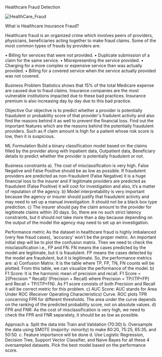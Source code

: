 Healthcare Fraud Detection


![HealthCare_Fraud](https://github.com/abhishekshah25/Healthcare_Fraud/assets/147745895/89925f10-48c0-4691-967d-16004b7d12c0)




What is Healthcare Insurance Fraud?


Healthcare fraud is an organized crime which involves peers of providers, physicians, beneficiaries acting together to make fraud claims.
Some of the most common types of frauds by providers are: 

•	Billing for services that were not provided.
•	Duplicate submission of a claim for the same service. 
•	Misrepresenting the service provided. 
•	Charging for a more complex or expensive service than was actually provided. 
•	Billing for a covered service when the service actually provided was not covered.

Business Problem
Statistics shows that 15% of the total Medicare expense are caused due to fraud claims. Insurance companies are the most vulnerable institutions impacted due to these bad practices. Insurance premium is also increasing day by day due to this bad practice.

Objective
Our objective is to predict whether a provider is potentially fraudulent or probability score of that provider's fradulent activity and also find the reasons behind it as well to prevent the financial loss.
Find out the important features which are the reasons behind the potentially fraudulent providers. Such as if claim amount is high for a patient whose risk score is low, then it is suspicious.

ML Formulation
Build a binary classification model based on the claims filled by the provider along with Inpatient data, Outpatient data, Beneficiary details to predict whether the provider is potentially fraudulent or not.

Business constraints
a).	The cost of misclassification is very high. False Negative and False Positive should be as low as possible. If fraudulent providers are predicted as non-fraudulent (False Negative) it is a huge financial loss to the insurer and if legitimate providers are predicted as fraudulent (False Positive) it will cost for investigation and also, it’s a matter of reputation of the agency.
b)	Model interpretability is very important because the agency or insurer should justify that fraudulent activity and may need to set up a manual investigation. It should not be a black box type prediction.
c) 	The insurer should pay the claim amount to the provider for legitimate claims within 30 days. So, there are no such strict latency constraints, but it should not take more than a day because depending on the output of the model the agency may need to set up an investigation.

Performance metric
As the dataset in healthcare fraud is highly imbalanced (very few fraud cases), ‘accuracy’ won’t be the proper metric. An important initial step will be to plot the confusion matrix. Then we need to check the misclassification i.e., FP and FN. FN means the cases predicted by the model are legitimate, but it is fraudulent. FP means the cases detected by the model are fraudulent, but it is legitimate.
So, the performance metrics are:
a) Confusion Matrix: It is the table where TP, FP, TN, FN counts will be plotted. From this table, we can visualize the performance of the model.
b) F1 Score: It is the harmonic mean of precision and recall.
F1 Score = 2(Precision * Recall)/ (Precision + Recall)
where Precision = TP/(TP+FP) and Recall = TP/(TP+FN). As F1 score consists of both Precision and Recall it will be correct metric for this problem.
c) AUC Score: AUC stands for Area Under ROC (Receiver Operating Characteristics) Curve. ROC plots TPR concerning FPR for different thresholds. The area under the curve depends on the ranking of the predicted probability score, not on absolute values.
d) FPR and FNR: As the cost of misclassification is very high, we need to check the FPR and FNR separately, it should be as low as possible.

Approach
a. 	Split the data into Train and Validation (70:30)
b. 	Oversample the data using SMOTE (majority: minority) to make 80:20, 75:25, 65:35, and 50:50.
c.	Feature importance will be done
d. 	Use Logistic Regression, Decision Tree, Support Vector Classifier, and Naive Bayes for all these 4 oversampled datasets. Pick the best model based on the performance score.
